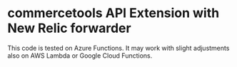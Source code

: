 # commercetools API Extension with New Relic forwarder

This code is tested on Azure Functions. It may work with slight adjustments also on AWS Lambda or Google Cloud Functions.
